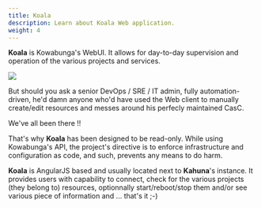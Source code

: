 ```yaml
---
title: Koala
description: Learn about Koala Web application.
weight: 4
---
```


**Koala** is Kowabunga's WebUI. It allows for day-to-day supervision and operation of the various projects and services.

![](/docs/concepts/koala.png)

But should you ask a senior DevOps / SRE / IT admin, fully automation-driven, he'd damn anyone who'd have used the Web client to manually create/edit resources and messes around his perfecly maintained CasC.

We've all been there !!

That's why **Koala** has been designed to be read-only. While using Kowabunga's API, the project's directive is to enforce infrastructure and configuration as code, and such, prevents any means to do harm.

**Koala** is AngularJS based and usually located next to **Kahuna**'s instance. It provides users with capability to connect, check for the various projects (they belong to) resources, optionnally start/reboot/stop them and/or see various piece of information and ... that's it ;-)

